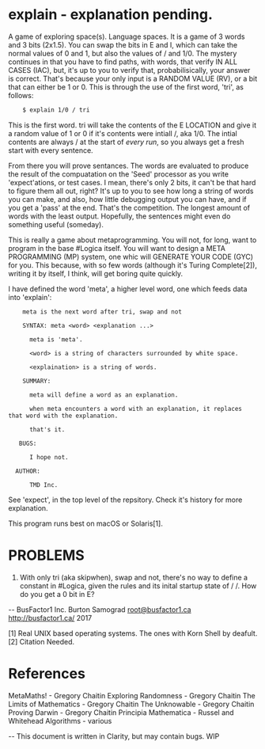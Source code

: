 # explain - explanation pending.

A game of exploring space(s).  Language spaces. It is a game of 3 words and 3 bits (2x1.5).  You can swap the bits in E and I, which can take the normal values of 0 and 1, but also the values of / and 1/0.  The mystery continues in that you have to find paths, with words, that verify IN ALL CASES (IAC), but, it's up to you to verify that, probabilisically, your answer is correct.  That's because your only input is a RANDOM VALUE (RV), or a bit that can either be 1 or 0.  This is through the use of the first word, 'tri', as follows:

```sh
    $ explain 1/0 / tri
```

This is the first word.  tri will take the contents of the E LOCATION and give it a random value of 1 or 0 if it's contents were intiall /, aka 1/0.  The intial contents are always / at the start of *every run*, so you always get a fresh start with every sentence.

From there you will prove sentances.  The words are evaluated to produce the result of the compuatation on the 'Seed' processor as you write 'expect'ations, or test cases.  I mean, there's only 2 bits, it can't be that hard to figure them all out, right?   It's up to you to see how long a string of words you can make, and also, how little debugging output you can have, and if you get a 'pass' at the end.  That's the competition.  The longest amount of words with the least output.  Hopefully, the sentences might even do something useful (someday).

This is really a game about metaprogramming.  You will not, for long, want to program in the base #Logica itself.  You will want to design a META PROGRAMMING (MP) system, one whic will GENERATE YOUR CODE (GYC) for you. This because, with so few words (although it's Turing Complete[2]), writing it by itself, I think, will get boring quite quickly.

I have defined the word 'meta', a higher level word, one which feeds data into 'explain':

```
    meta is the next word after tri, swap and not
    
    SYNTAX: meta <word> <explanation ...>
    
      meta is 'meta'.
    
      <word> is a string of characters surrounded by white space.
      
      <explaination> is a string of words.
      
    SUMMARY:
      
      meta will define a word as an explanation.
      
      when meta encounters a word with an explanation, it replaces that word with the explanation.
      
      that's it.
      
   BUGS:
   
      I hope not.
      
  AUTHOR:
  
      TMD Inc.
```

See 'expect', in the top level of the repsitory.  Check it's history for more explanation.

This program runs best on macOS or Solaris[1]. 

PROBLEMS
========

1) With only tri (aka skipwhen), swap and not, there's no way to define a constant in #Logica, given the rules and its inital startup state of / /.  How do you get a 0 bit in E?

--
BusFactor1 Inc.
Burton Samograd
root@busfactor1.ca
http://busfactor1.ca/
2017

[1] Real UNIX based operating systems. The ones with Korn Shell by deafult.
[2] Citation Needed.

References
==========

MetaMaths! - Gregory Chaitin
Exploring Randomness - Gregory Chaitin
The Limits of Mathematics - Gregory Chaitin
The Unknowable - Gregory Chaitin
Proving Darwin - Gregory Chaitin
Principia Mathematica - Russel and Whitehead
Algorithms - various

--
This document is written in Clarity, but may contain bugs. WIP
